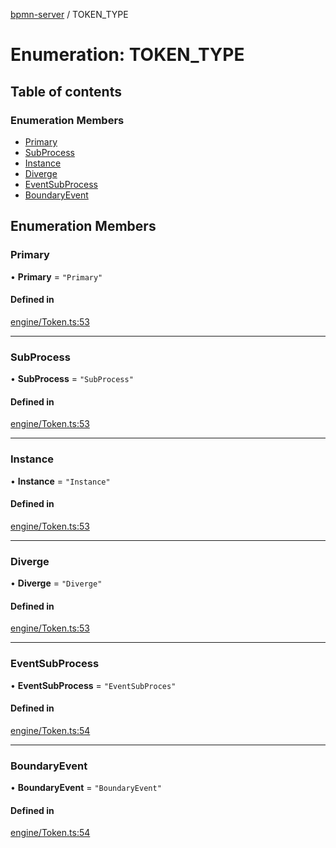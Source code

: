 [bpmn-server](../API.md) / TOKEN\_TYPE

# Enumeration: TOKEN\_TYPE

## Table of contents

### Enumeration Members

- [Primary](TOKEN_TYPE.md#primary)
- [SubProcess](TOKEN_TYPE.md#subprocess)
- [Instance](TOKEN_TYPE.md#instance)
- [Diverge](TOKEN_TYPE.md#diverge)
- [EventSubProcess](TOKEN_TYPE.md#eventsubprocess)
- [BoundaryEvent](TOKEN_TYPE.md#boundaryevent)

## Enumeration Members

### Primary

• **Primary** = ``"Primary"``

#### Defined in

[engine/Token.ts:53](https://github.com/bpmnServer/bpmn-server/blob/637b6d1/src/engine/Token.ts#L53)

___

### SubProcess

• **SubProcess** = ``"SubProcess"``

#### Defined in

[engine/Token.ts:53](https://github.com/bpmnServer/bpmn-server/blob/637b6d1/src/engine/Token.ts#L53)

___

### Instance

• **Instance** = ``"Instance"``

#### Defined in

[engine/Token.ts:53](https://github.com/bpmnServer/bpmn-server/blob/637b6d1/src/engine/Token.ts#L53)

___

### Diverge

• **Diverge** = ``"Diverge"``

#### Defined in

[engine/Token.ts:53](https://github.com/bpmnServer/bpmn-server/blob/637b6d1/src/engine/Token.ts#L53)

___

### EventSubProcess

• **EventSubProcess** = ``"EventSubProces"``

#### Defined in

[engine/Token.ts:54](https://github.com/bpmnServer/bpmn-server/blob/637b6d1/src/engine/Token.ts#L54)

___

### BoundaryEvent

• **BoundaryEvent** = ``"BoundaryEvent"``

#### Defined in

[engine/Token.ts:54](https://github.com/bpmnServer/bpmn-server/blob/637b6d1/src/engine/Token.ts#L54)
